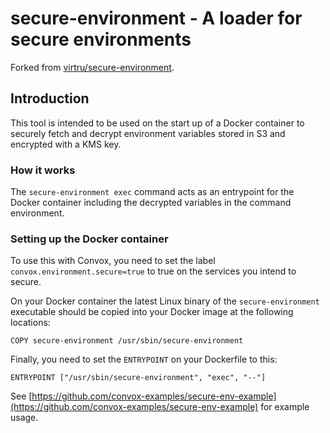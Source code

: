 # secure-environment - A loader for secure environments

Forked from [virtru/secure-environment](https://github.com/virtru/secure-environment).

## Introduction

This tool is intended to be used on the start up of a Docker container to securely fetch and decrypt environment variables stored in S3 and encrypted with a KMS key.

### How it works

The `secure-environment exec` command acts as an entrypoint for the Docker container including the decrypted variables in the command environment.

### Setting up the Docker container

To use this with Convox, you need to set the label `convox.environment.secure=true` to true on the services you intend to secure.

On your Docker container the latest Linux binary of the `secure-environment` executable should be copied into your Docker image at the following locations:

```
COPY secure-environment /usr/sbin/secure-environment
```

Finally, you need to set the `ENTRYPOINT` on your Dockerfile to this:

```
ENTRYPOINT ["/usr/sbin/secure-environment", "exec", "--"]
```

See [https://github.com/convox-examples/secure-env-example](https://github.com/convox-examples/secure-env-example) for example usage.
